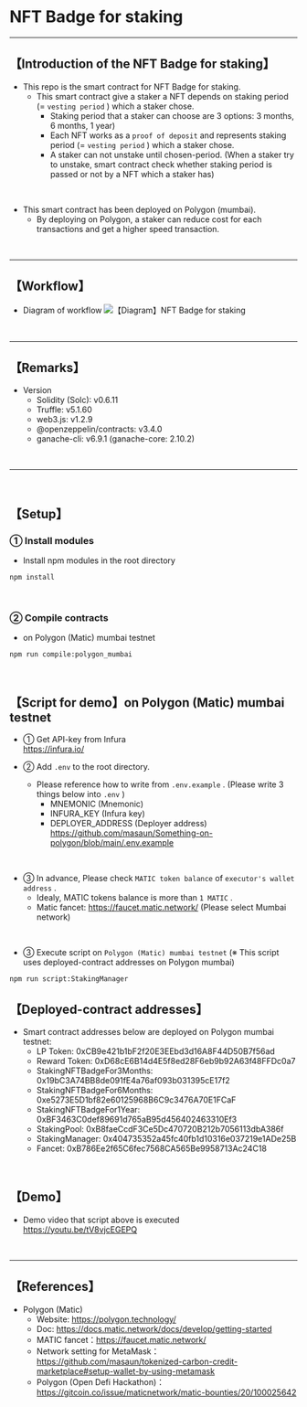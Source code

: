 # NFT Badge for staking

***
## 【Introduction of the NFT Badge for staking】
- This repo is the smart contract for NFT Badge for staking.
  - This smart contract give a staker a NFT depends on staking period (= `vesting period` ) which a staker chose.
    - Staking period that a staker can choose are 3 options: 3 months, 6 months, 1 year)
    - Each NFT works as a `proof of deposit` and represents staking period (= `vesting period` ) which a staker chose.
    - A staker can not unstake until chosen-period. 
      (When a staker try to unstake, smart contract check whether staking period is passed or not by a NFT which a staker has)

<br>

- This smart contract has been deployed on Polygon (mumbai).
  - By deploying on Polygon, a staker can reduce cost for each transactions and get a higher speed transaction.


&nbsp;

***

## 【Workflow】
- Diagram of workflow
![【Diagram】NFT Badge for staking](https://user-images.githubusercontent.com/19357502/120177973-ef667a00-c243-11eb-883d-f2720ff85818.jpg)

&nbsp;

***

## 【Remarks】
- Version
  - Solidity (Solc): v0.6.11
  - Truffle: v5.1.60
  - web3.js: v1.2.9
  - @openzeppelin/contracts: v3.4.0
  - ganache-cli: v6.9.1 (ganache-core: 2.10.2)


&nbsp;

***
<br>

## 【Setup】
### ① Install modules
- Install npm modules in the root directory
```
npm install
```

<br>

### ② Compile contracts
- on Polygon (Matic) mumbai testnet
```
npm run compile:polygon_mumbai
```

<br>

## 【Script for demo】on Polygon (Matic) mumbai testnet
- ① Get API-key from Infura  
https://infura.io/


- ② Add `.env` to the root directory.
  - Please reference how to write from `.env.example` . (Please write 3 things below into `.env` )
    - MNEMONIC (Mnemonic)  
    - INFURA_KEY (Infura key)  
    - DEPLOYER_ADDRESS (Deployer address)  
      https://github.com/masaun/Something-on-polygon/blob/main/.env.example

<br>

- ③ In advance, Please check `MATIC token balance` of `executor's wallet address` .
  - Idealy, MATIC tokens balance is more than `1 MATIC` .
  - Matic fancet: https://faucet.matic.network/ (Please select Mumbai network)

<br>

- ③ Execute script on `Polygon (Matic) mumbai testnet`
(※ This script uses deployed-contract addresses on Polygon mumbai)
```
npm run script:StakingManager
```

## 【Deployed-contract addresses】
- Smart contract addresses below are deployed on Polygon mumbai testnet: 
  - LP Token: 0xCB9e421b1bF2f20E3EEbd3d16A8F44D50B7f56ad
  - Reward Token: 0xD68cE6B14d4E5f8ed28F6eb9b92A63f48FFDc0a7
  - StakingNFTBadgeFor3Months: 0x19bC3A74BB8de091fE4a76af093b031395cE17f2
  - StakingNFTBadgeFor6Months: 0xe5273E5D1bf82e60125968B6C9c3476A70E1FCaF
  - StakingNFTBadgeFor1Year: 0xBF3463C0def89691d765aB95d456402463310Ef3
  - StakingPool: 0xB8faeCcdF3Ce5Dc470720B212b7056113dbA386f
  - StakingManager: 0x404735352a45fc40fb1d10316e037219e1ADe25B
  - Fancet: 0xB786Ee2f65C6fec7568CA565Be9958713Ac24C18

<br>

## 【Demo】
- Demo video that script above is executed  
https://youtu.be/tV8vjcEGEPQ 


<br>

***

## 【References】
- Polygon (Matic)
  - Website: https://polygon.technology/
  - Doc: https://docs.matic.network/docs/develop/getting-started 
  - MATIC fancet：https://faucet.matic.network/
  - Network setting for MetaMask：https://github.com/masaun/tokenized-carbon-credit-marketplace#setup-wallet-by-using-metamask
  - Polygon (Open Defi Hackathon)：https://gitcoin.co/issue/maticnetwork/matic-bounties/20/100025642
